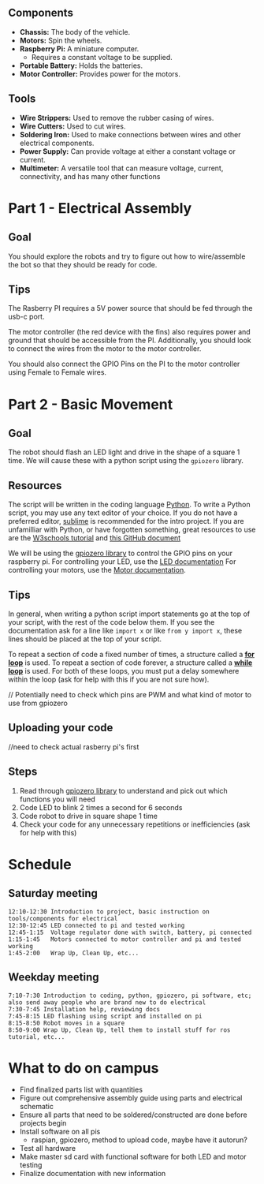 
## Components

* **Chassis:** The body of the vehicle.
* **Motors:** Spin the wheels.
* **Raspberry Pi:** A miniature computer.
  * Requires a constant voltage to be supplied.
* **Portable Battery:** Holds the batteries.
* **Motor Controller:** Provides power for the motors.

## Tools

* **Wire Strippers:** Used to remove the rubber casing of wires.
* **Wire Cutters:** Used to cut wires.
* **Soldering Iron:** Used to make connections between wires and other electrical components.
* **Power Supply:** Can provide voltage at either a constant voltage or current.
* **Multimeter:** A versatile tool that can measure voltage, current, connectivity, and has many other functions

# Part 1 - Electrical Assembly

## Goal

You should explore the robots and try to figure out how to wire/assemble the bot so that they should be ready for code.

## Tips
The Rasberry PI requires a 5V power source that should be fed through the usb-c port. 

The motor controller (the red device with the fins) also requires power and ground that should be accessible from the PI. Additionally, you should look to connect the wires from the motor to the motor controller.

You should also connect the GPIO Pins on the PI to the motor controller using Female to Female wires.

# Part 2 - Basic Movement

## Goal

The robot should flash an LED light and drive in the shape of a square 1 time. We will cause these with a python script using the `gpiozero` library.

## Resources

The script will be written in the coding language [Python](https://www.python.org/downloads/). To write a Python script, you may use any text editor of your choice. If you do not have a preferred editor, [sublime](https://www.sublimetext.com/) is recommended for the intro project. If you are unfamilliar with Python, or have forgotten something, great resources to use are the [W3schools tutorial](https://www.w3schools.com/python/) and [this GitHub document](https://github.com/adambard/learnxinyminutes-docs/blob/master/python.html.markdown)

We will be using the [gpiozero library](https://gpiozero.readthedocs.io/en/stable/index.html) to control the GPIO pins on your raspberry pi. For controlling your LED, use the [LED documentation](https://gpiozero.readthedocs.io/en/stable/api_output.html#led) For controlling your motors, use the [Motor documentation](https://gpiozero.readthedocs.io/en/stable/api_output.html#motor).

## Tips

In general, when writing a python script import statements go at the top of your script, with the rest of the code below them. If you see the documentation ask for a line like `import x` or like `from y import x`, these lines should be placed at the top of your script.

To repeat a section of code a fixed number of times, a structure called a [**for loop**](https://www.w3schools.com/python/python_for_loops.asp) is used. To repeat a section of code forever, a structure called a [**while loop**](https://www.w3schools.com/python/python_while_loops.asp) is used. For both of these loops, you must put a delay somewhere within the loop (ask for help with this if you are not sure how).

// Potentially need to check which pins are PWM and what kind of motor to use from gpiozero

## Uploading your code
//need to check actual rasberry pi's first

## Steps

1. Read through [gpiozero library](https://gpiozero.readthedocs.io/en/stable/index.html) to understand and pick out which functions you will need
2. Code LED to blink 2 times a second for 6 seconds
3. Code robot to drive in square shape 1 time
4. Check your code for any unnecessary repetitions or inefficiencies (ask for help with this)

# Schedule

## Saturday meeting

    12:10-12:30 Introduction to project, basic instruction on tools/components for electrical
    12:30-12:45 LED connected to pi and tested working
    12:45-1:15  Voltage regulator done with switch, battery, pi connected
    1:15-1:45   Motors connected to motor controller and pi and tested working
    1:45-2:00   Wrap Up, Clean Up, etc...
    
## Weekday meeting
    
    7:10-7:30 Introduction to coding, python, gpiozero, pi software, etc; also send away people who are brand new to do electrical
    7:30-7:45 Installation help, reviewing docs
    7:45-8:15 LED flashing using script and installed on pi
    8:15-8:50 Robot moves in a square
    8:50-9:00 Wrap Up, Clean Up, tell them to install stuff for ros tutorial, etc...
    
# What to do on campus
* Find finalized parts list with quantities
* Figure out comprehensive assembly guide using parts and electrical schematic
* Ensure all parts that need to be soldered/constructed are done before projects begin
* Install software on all pis
    * raspian, gpiozero, method to upload code, maybe have it autorun?
* Test all hardware
* Make master sd card with functional software for both LED and motor testing
* Finalize documentation with new information